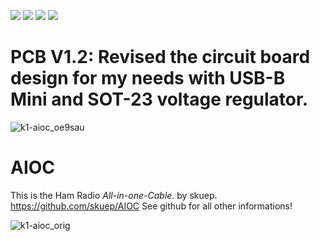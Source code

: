 [![](https://dcbadge.vercel.app/api/server/wCbXu9R95C?style=flat&theme=default-inverted)](https://discord.gg/wCbXu9R95C)
[![](https://img.shields.io/github/stars/skuep/AIOC)](https://github.com/skuep/AIOC/stargazers)
[![](https://img.shields.io/github/v/release/skuep/AIOC?sort=semver)](https://github.com/skuep/AIOC/releases)
[![](https://img.shields.io/github/license/skuep/AIOC)](https://github.com/skuep/AIOC/blob/master/LICENSE.md)

# PCB V1.2: Revised the circuit board design for my needs with USB-B Mini and SOT-23 voltage regulator.


![k1-aioc_oe9sau](https://github.com/OE9SAU/AIOC/assets/114362733/a671cf9b-b420-4975-abb8-0409261f5d1c)

# AIOC
This is the Ham Radio *All-in-one-Cable*. by skuep. https://github.com/skuep/AIOC
See github for all other informations!

![k1-aioc_orig](https://github.com/OE9SAU/AIOC/assets/114362733/5cb6774a-349a-457d-bba1-36f11c0b6351)
